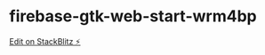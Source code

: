 # firebase-gtk-web-start-wrm4bp

[Edit on StackBlitz ⚡️](https://stackblitz.com/edit/firebase-gtk-web-start-wrm4bp)